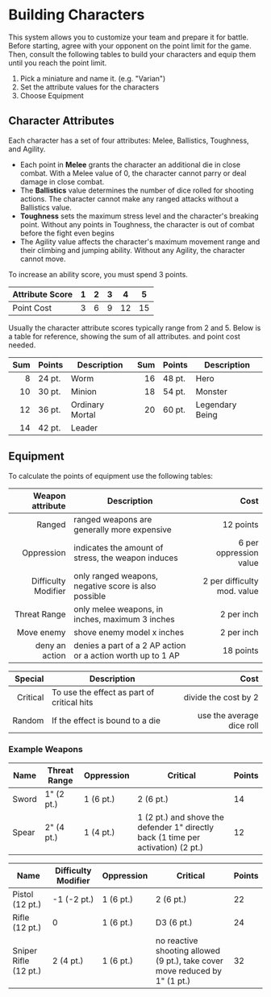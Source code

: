# Building Characters

This system allows you to customize your team and prepare it for battle.
Before starting, agree with your opponent on the point limit for the game.
Then, consult the following tables to build your characters and equip them until you reach the point limit.

1. Pick a miniature and name it. (e.g. "Varian")
2. Set the attribute values for the characters
3. Choose Equipment 

## Character Attributes

Each character has a set of four attributes: Melee, Ballistics, Toughness, and Agility.
* Each point in **Melee** grants the character an additional die in close combat. With a Melee value of 0, the character cannot parry or deal damage in close combat.
* The **Ballistics** value determines the number of dice rolled for shooting actions. The character cannot make any ranged attacks without a Ballistics value.
* **Toughness** sets the maximum stress level and the character's breaking point. Without any points in Toughness, the character is out of combat before the fight even begins
* The Agility value affects the character's maximum movement range and their climbing and jumping ability. Without any Agility, the character cannot move.

To increase an ability score, you must spend 3 points.

| Attribute Score | 1 | 2 | 3 | 4  | 5  |
|-----------------|---|---|---|----|----|
| Point Cost      | 3 | 6 | 9 | 12 | 15 | 

Usually the character attribute scores typically range from 2 and 5. Below is a table for reference, showing the sum of all attributes. and point cost needed.

| Sum    | Points | Description        | Sum    | Points | Description        |
|-------:|--------|--------------------|-------:|--------|-----------------------|
| 8      | 24 pt. | Worm               | 16     | 48 pt. | Hero               |
| 10     | 30 pt. | Minion             | 18     | 54 pt. | Monster            |
| 12     | 36 pt. | Ordinary Mortal    | 20     | 60 pt. | Legendary Being    |
| 14     | 42 pt. | Leader             |        |        |                    |

## Equipment

To calculate the points of equipment use the following tables:

| Weapon attribute    | Description                                                       | Cost                         | 
|--------------------:|-------------------------------------------------------------------|-----------------------------:|
| Ranged              | ranged weapons are generally more expensive                       | 12 points                    |
| Oppression          | indicates the amount of stress, the weapon induces                | 6 per oppression value       |
| Difficulty Modifier | only ranged weapons, negative score is also possible              | 2 per difficulty mod. value  |
| Threat Range        | only melee weapons, in inches, maximum 3 inches                   | 2 per inch                   |
| Move enemy          | shove enemy model x inches                                        | 2 per inch                   |
| deny an action      | denies a part of a 2 AP action or a action worth up to 1 AP       | 18 points                    |


| Special     | Description                                                        | Cost                         | 
|------------:|--------------------------------------------------------------------|-----------------------------:|
| Critical    | To use the effect as part of critical hits                         | divide the cost by 2         |
| Random      | If the effect is bound to a die                                    | use the average dice roll    |

### Example Weapons

| Name    | Threat Range | Oppression    | Critical                                                                           | Points |
|---------|--------------|---------------|------------------------------------------------------------------------------------|--------| 
| Sword   | 1" (2 pt.)   | 1 (6 pt.)     | 2 (6 pt.)                                                                          | 14     |
| Spear   | 2" (4 pt.)   | 1 (4 pt.)     | 1 (2 pt.) and shove the defender 1" directly back (1 time per activation)  (2 pt.) | 12     |

| Name            | Difficulty Modifier | Oppression    | Critical                                                                    | Points |
|-----------------|---------------------|---------------|-----------------------------------------------------------------------------|--------| 
| Pistol (12 pt.) | -1 (-2 pt.)         | 1 (6 pt.)     | 2 (6 pt.)                                                                   | 22     |
| Rifle (12 pt.)  | 0                   | 1 (6 pt.)     | D3 (6 pt.)                                                                  | 24     |
| Sniper Rifle (12 pt.) | 2 (4 pt.)           | 1 (6 pt.)     | no reactive shooting allowed (9 pt.), take cover move reduced by 1" (1 pt.) | 32     |
